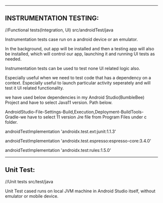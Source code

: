 ------------------------------------------------------------
INSTRUMENTATION TESTING:
------------------------------------------------------------
//Functional tests(Integration, UI)
src/androidTest/java

Instrumentation tests case run on a android device or an emulator.

In the background, out app will be installed and then a testing app will also be installed,
which will control our app, launching it and running UI tests as needed.

Instrumentation tests can be used to test none UI related logic also.

Especially useful when we need to test code that has a dependency on a context.
Especially useful to launch particular activity seperately and will test it UI related functionality.

we have used below dependencies in my Android Studio(BumbleBee) Project and have to select Java11 version. Path below.

AndroidStudio-File-Settings-Build,Execution,Deployment-BuildTools-Gradle-we have to select 11 version Jre file from Program Files under c folder.

androidTestImplementation 'androidx.test.ext:junit:1.1.3'

androidTestImplementation 'androidx.test.espresso:espresso-core:3.4.0'

androidTestImplementation 'androidx.test:rules:1.5.0'

------------------------------------------------------------
Unit Test:
------------------------------------------------------------
//Unit tests
src/test/java

Unit Test cased runs on local JVM machine in Android Studio itself, without emulator or mobile device.
